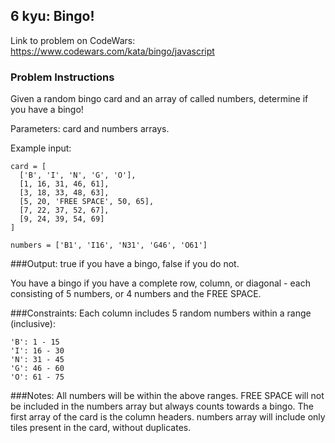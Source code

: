 ## 6 kyu: Bingo!

Link to problem on CodeWars: https://www.codewars.com/kata/bingo/javascript

### Problem Instructions

Given a random bingo card and an array of called numbers, determine if you have a bingo!

Parameters: card and numbers arrays.

Example input:

```
card = [
  ['B', 'I', 'N', 'G', 'O'],
  [1, 16, 31, 46, 61],
  [3, 18, 33, 48, 63],
  [5, 20, 'FREE SPACE', 50, 65],
  [7, 22, 37, 52, 67],
  [9, 24, 39, 54, 69]
]

numbers = ['B1', 'I16', 'N31', 'G46', 'O61']
```

###Output: true if you have a bingo, false if you do not.

You have a bingo if you have a complete row, column, or diagonal - each consisting of 5 numbers, or 4 numbers and the FREE SPACE.

###Constraints:
Each column includes 5 random numbers within a range (inclusive):

```
'B': 1 - 15
'I': 16 - 30
'N': 31 - 45
'G': 46 - 60
'O': 61 - 75
```

###Notes:
All numbers will be within the above ranges.
FREE SPACE will not be included in the numbers array but always counts towards a bingo.
The first array of the card is the column headers.
numbers array will include only tiles present in the card, without duplicates.
